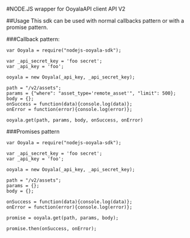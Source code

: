 #NODE.JS wrapper for OoyalaAPI client API V2


##Usage
This sdk can be used with normal callbacks pattern or with a promise pattern.

###Callback pattern:

```
var Ooyala = require("nodejs-ooyala-sdk");

var _api_secret_key = 'foo secret';
var _api_key = 'foo';

ooyala = new Ooyala(_api_key, _api_secret_key);

path = "/v2/assets";
params = {"where": "asset_type='remote_asset'", "limit": 500};
body = {};
onSuccess = function(data){console.log(data)};
onError = function(error){console.log(error)};

ooyala.get(path, params, body, onSuccess, onError)

```

###Promises pattern

```
var Ooyala = require("nodejs-ooyala-sdk");

var _api_secret_key = 'foo secret';
var _api_key = 'foo';

ooyala = new Ooyala(_api_key, _api_secret_key);

path = "/v2/assets";
params = {};
body = {};

onSuccess = function(data){console.log(data)};
onError = function(error){console.log(error)};

promise = ooyala.get(path, params, body);

promise.then(onSuccess, onError);
```
